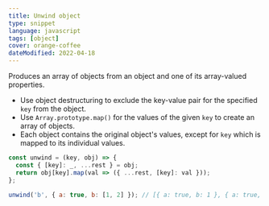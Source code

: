 ```yaml
---
title: Unwind object
type: snippet
language: javascript
tags: [object]
cover: orange-coffee
dateModified: 2022-04-18
---
```


Produces an array of objects from an object and one of its array-valued properties.

- Use object destructuring to exclude the key-value pair for the specified `key` from the object.
- Use `Array.prototype.map()` for the values of the given `key` to create an array of objects.
- Each object contains the original object's values, except for `key` which is mapped to its individual values.

```js
const unwind = (key, obj) => {
  const { [key]: _, ...rest } = obj;
  return obj[key].map(val => ({ ...rest, [key]: val }));
};
```

```js
unwind('b', { a: true, b: [1, 2] }); // [{ a: true, b: 1 }, { a: true, b: 2 }]
```
